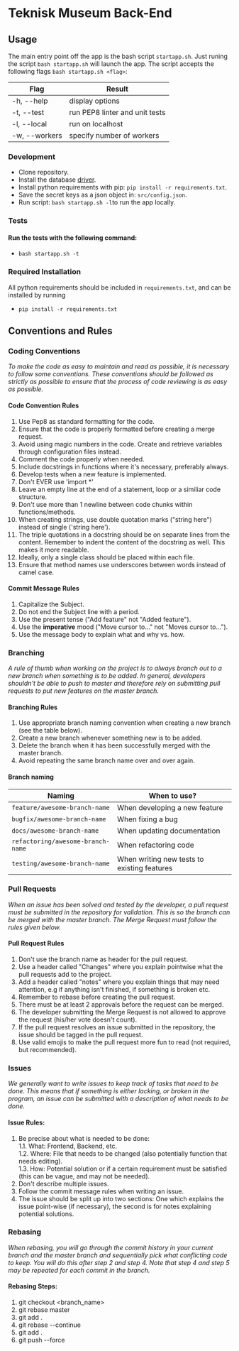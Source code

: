 # **Teknisk Museum Back-End**
## **Usage**
The main entry point off the app is the bash script `startapp.sh`.
Just runing the script `bash startapp.sh` will launch the app.
The script accepts the following flags `bash startapp.sh <flag>`:

| Flag          | Result                          |
|---------------|---------------------------------|
| -h, --help    | display options                 |
| -t, --test    | run PEP8 linter and unit tests  |
| -l, --local   | run on localhost                |
| -w, --workers | specify number of workers       |

### **Development**
* Clone repository.
* Install the database [driver](https://docs.microsoft.com/en-us/sql/connect/odbc/linux-mac/installing-the-microsoft-odbc-driver-for-sql-server?view=sql-server-ver15).
* Install python requirements with pip: `pip install -r requirements.txt`.
* Save the secret keys as a json object in: `src/config.json`.
* Run script: `bash startapp.sh -l`to run the app locally.

### **Tests**
#### Run the tests with the following command:
* `bash startapp.sh -t`

### **Required Installation**

All python requirements should be included in `requirements.txt`, and can be installed by running
* `pip install -r requirements.txt`

## **Conventions and Rules**

### **Coding Conventions**
_To make the code as easy to maintain and read as possible, it is necessary to follow some conventions. These conventions should be followed as strictly as possible to ensure that the process of code reviewing is as easy as possible._

#### **Code Convention Rules**
1. Use Pep8 as standard formatting for the code.
2. Ensure that the code is properly formatted before creating a merge request.
3. Avoid using magic numbers in the code. Create and retrieve variables through configuration files instead.
4. Comment the code properly when needed.
5. Include docstrings in functions where it's necessary, preferably always.
6. Develop tests when a new feature is implemented.
7. Don't EVER use 'import *'
8. Leave an empty line at the end of a statement, loop or a similiar code structure.
9. Don't use more than 1 newline between code chunks within functions/methods.
10. When creating strings, use double quotation marks ("string here") instead of single ('string here').
11. The triple quotations in a docstring should be on separate lines from the content. Remember to indent the content of the docstring as well. This makes it more readable.
12. Ideally, only a single class should be placed within each file.
13. Ensure that method names use underscores between words instead of camel case.

#### **Commit Message Rules**

1. Capitalize the Subject.
2. Do not end the Subject line with a period.
3. Use the present tense ("Add feature" not "Added feature").
4. Use the **imperative** mood ("Move cursor to..." not "Moves cursor to...").
5. Use the message body to explain what and why vs. how.

### **Branching**
_A rule of thumb when working on the project is to always branch out to a new branch when something is to be added. In general, developers shouldn't be able to push to master and therefore rely on submitting pull requests to put new features on the master branch._
#### **Branching Rules**
1. Use appropriate branch naming convention when creating a new branch (see the table below).
2. Create a new branch whenever something new is to be added.
3. Delete the branch when it has been successfully merged with the master branch.
4. Avoid repeating the same branch name over and over again.

#### **Branch naming**

| Naming                            | When to use?                                |
| ----------------------------------| ------------------------------------------- |
| `feature/awesome-branch-name`     | When developing a new feature               |
| `bugfix/awesome-branch-name`      | When fixing a bug                           |
| `docs/awesome-branch-name`        | When updating documentation                 |
| `refactoring/awesome-branch-name` | When refactoring code                       |
| `testing/awesome-branch-name`     | When writing new tests to existing features |

### **Pull Requests**
_When an issue has been solved and tested by the developer, a pull request must be submitted in the repository for validation. This is so the branch can be merged with the master branch. The Merge Request must follow the rules given below._
#### **Pull Request Rules**
1. Don't use the branch name as header for the pull request.
2. Use a header called "Changes" where you explain pointwise what the pull requests add to the project.
3. Add a header called "notes" where you explain things that may need attention, e.g if anything isn't finished, if something is broken etc.
4. Remember to rebase before creating the pull request.
5. There must be at least 2 approvals before the request can be merged.
6. The developer submitting the Merge Request is not allowed to approve the request (his/her vote doesn't count).
7. If the pull request resolves an issue submitted in the repository, the issue should be tagged in the pull request.
8. Use valid emojis to make the pull request more fun to read (not required, but recommended).

### **Issues**
_We generally want to write issues to keep track of tasks that need to be done. This means that if something is either lacking, or broken in the program, an issue can be submitted with a description of what needs to be done._

#### **Issue Rules**:
1. Be precise about what is needed to be done: <br/>
  1.1. What: Frontend, Backend, etc. <br/>
  1.2. Where: File that needs to be changed (also potentially function that needs editing). <br/>
  1.3. How: Potential solution or if a certain requirement must be satisfied (this can be vague, and may not be needed). <br/>
2. Don't describe multiple issues.
3. Follow the commit message rules when writing an issue.
4. The issue should be split up into two sections: One which explains the issue point-wise (if necessary), the second is for notes explaining potential solutions.

### **Rebasing**
_When rebasing, you will go through the commit history in your current branch and the master branch and sequentially pick what conflicting code to keep. You will do this after step 2 and step 4. Note that step 4 and step 5 may be repeated for each commit in the branch._

#### **Rebasing Steps:**
1. git checkout <branch_name>
2. git rebase master
3. git add .
4. git rebase --continue
5. git add .
5. git push --force
